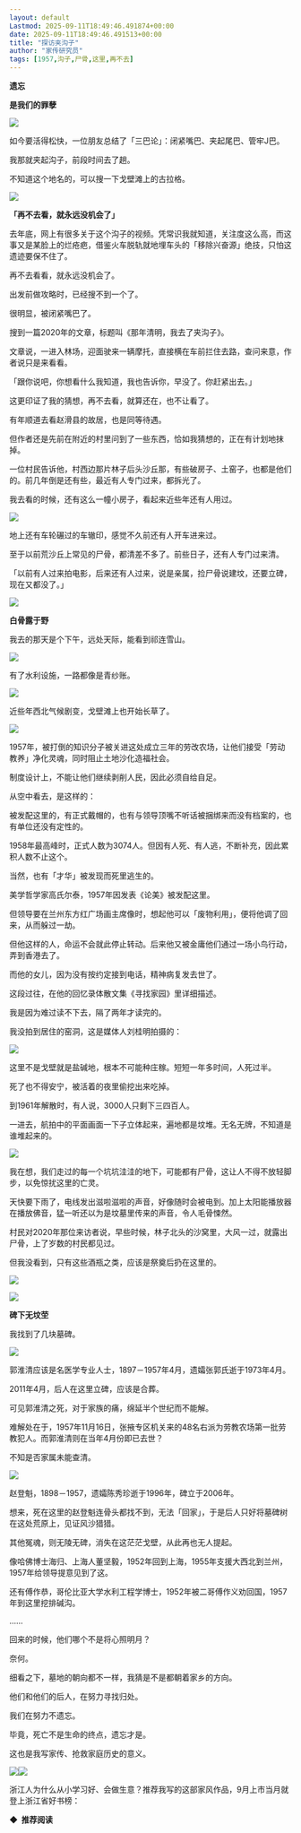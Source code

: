 ```yaml
---
layout: default
Lastmod: 2025-09-11T18:49:46.491874+00:00
date: 2025-09-11T18:49:46.491513+00:00
title: "探访夹沟子"
author: "家传研究员"
tags: [1957,沟子,尸骨,这里,再不去]
---
```


**遗忘**

**是我们的罪孽**

![](https://images.weserv.nl/?url=https%3A//mmbiz.qpic.cn/sz_mmbiz_jpg/eRRy2H5iaYGIIHLM1xl7KxXU1XRleibSGHI2kS09kqE1VDKqkGBzgBMppEtAEX3Fqd0ibwqxjQkHJPEiaEZddge7UQ/640%3Fwx_fmt%3Djpeg%26from%3Dappmsg)

如今要活得松快，一位朋友总结了「三巴论」：闭紧嘴巴、夹起尾巴、管牢J巴。

我那就夹起沟子，前段时间去了趟。

不知道这个地名的，可以搜一下戈壁滩上的古拉格。

![](https://images.weserv.nl/?url=https%3A//mmbiz.qpic.cn/mmbiz_png/wBn4XtqbzlLeFNkibnFtlNjiaWJcsoBFoicCHhRl5jX0syzdE4X9scpExwDMExiawuLpynpicE8jaycP8zKzf36ZNkA/640%3Fwx_fmt%3Dpng%26tp%3Dwxpic%26wxfrom%3D5%26wx_lazy%3D1%26wx_co%3D1)

****「再不去看，就永远没机会了」****

去年底，网上有很多关于这个沟子的视频。凭常识我就知道，关注度这么高，而这事又是某脸上的烂疮疤，借鉴火车脱轨就地埋车头的「移除兴奋源」绝技，只怕这遗迹要保不住了。

再不去看看，就永远没机会了。

出发前做攻略时，已经搜不到一个了。

很明显，被闭紧嘴巴了。

搜到一篇2020年的文章，标题叫《那年清明，我去了夹沟子》。

文章说，一进入林场，迎面驶来一辆摩托，直接横在车前拦住去路，查问来意，作者说只是来看看。

「跟你说吧，你想看什么我知道，我也告诉你，早没了。你赶紧出去。」

这更印证了我的猜想，再不去看，就算还在，也不让看了。

有年顺道去看赵滑县的故居，也是同等待遇。

但作者还是先前在附近的村里问到了一些东西，恰如我猜想的，正在有计划地抹掉。

一位村民告诉他，村西边那片林子后头沙丘那，有些破房子、土窑子，也都是他们的。前几年倒是还有些，最近有人专门过来，都拆光了。  

我去看的时候，还有这么一幢小房子，看起来近些年还有人用过。

![](https://images.weserv.nl/?url=https%3A//mmbiz.qpic.cn/sz_mmbiz_jpg/eRRy2H5iaYGL6FqfCuy30GOYxa3HzXgIicwkX0eibIoPicDr1bM0nlrHdBxNebiaibxiaUeqbLvXCicIU2twkTQHXd6ticA/640%3Fwx_fmt%3Djpeg%26from%3Dappmsg)

地上还有车轮碾过的车辙印，感觉不久前还有人开车进来过。  

至于以前荒沙丘上常见的尸骨，都清差不多了。前些日子，还有人专门过来清。

「以前有人过来拍电影，后来还有人过来，说是亲属，捡尸骨说建坟，还要立碑，现在又都没了。」

![](https://images.weserv.nl/?url=https%3A//mmbiz.qpic.cn/mmbiz_png/wBn4XtqbzlLeFNkibnFtlNjiaWJcsoBFoicXg1XlAEJLee2ANdltlZCLNPTjUL0ZNxBTs7veT2fdvmB7em1qGTILw/640%3Fwx_fmt%3Dpng%26tp%3Dwxpic%26wxfrom%3D5%26wx_lazy%3D1%26wx_co%3D1)

****白骨露于野****

我去的那天是个下午，远处天际，能看到祁连雪山。

![](https://images.weserv.nl/?url=https%3A//mmbiz.qpic.cn/sz_mmbiz_jpg/eRRy2H5iaYGL6FqfCuy30GOYxa3HzXgIicxlzWHXbicoV57lqOuCxqaYywAibY8Gnom4wJl2tHHVwvJkn2PeELaH3Q/640%3Fwx_fmt%3Djpeg)

有了水利设施，一路都像是青纱账。

![](https://images.weserv.nl/?url=https%3A//mmbiz.qpic.cn/sz_mmbiz_jpg/eRRy2H5iaYGL6FqfCuy30GOYxa3HzXgIic0lQFsTqyQ8NHmrd4WzlicOaQGnHKJiaa1f7HZaoQHx9DDLJib2MeXXGMw/640%3Fwx_fmt%3Djpeg)

近些年西北气候剧变，戈壁滩上也开始长草了。

![](https://images.weserv.nl/?url=https%3A//mmbiz.qpic.cn/sz_mmbiz_jpg/eRRy2H5iaYGL6FqfCuy30GOYxa3HzXgIicibbns9UwM5AVUOUwRm4Fc3HNfAMs3MNViaqfyTICkUMcP0GUuRFQhqvA/640%3Fwx_fmt%3Djpeg%26from%3Dappmsg)

1957年，被打倒的知识分子被关进这处成立三年的劳改农场，让他们接受「劳动教养」净化灵魂，同时阻止土地沙化造福社会。

制度设计上，不能让他们继续剥削人民，因此必须自给自足。

从空中看去，是这样的：

被发配这里的，有正式戴帽的，也有与领导顶嘴不听话被捆绑来而没有档案的，也有单位还没有定性的。

1958年最高峰时，正式人数为3074人。但因有人死、有人逃，不断补充，因此累积人数不止这个。

当然，也有「才华」被发现而死里逃生的。

美学哲学家高氏尔泰，1957年因发表《论美》被发配这里。

但领导要在兰州东方红广场画主席像时，想起他可以「废物利用」，便将他调了回来，从而躲过一劫。

但他这样的人，命运不会就此停止转动。后来他又被金庸他们通过一场小鸟行动，弄到香港去了。  

而他的女儿，因为没有按约定接到电话，精神病复发去世了。

这段过往，在他的回忆录体散文集《寻找家园》里详细描述。

我是因为难过读不下去，隔了两年才读完的。

我没拍到居住的窑洞，这是媒体人刘桂明拍摄的：

![](https://images.weserv.nl/?url=https%3A//mmbiz.qpic.cn/sz_mmbiz_jpg/eRRy2H5iaYGL6FqfCuy30GOYxa3HzXgIiciaknZt1gX0OBtAViac76HibYOpe2nPVFPsFhgfX8sWPfgsAMJib6N4xvtA/640%3Fwx_fmt%3Djpeg)

这里不是戈壁就是盐碱地，根本不可能种庄稼。短短一年多时间，人死过半。

死了也不得安宁，被活着的夜里偷挖出来吃掉。

到1961年解散时，有人说，3000人只剩下三四百人。

一进去，航拍中的平面画面一下子立体起来，遍地都是坟堆。无名无牌，不知道是谁堆起来的。

![](https://images.weserv.nl/?url=https%3A//mmbiz.qpic.cn/sz_mmbiz_jpg/eRRy2H5iaYGL6FqfCuy30GOYxa3HzXgIic3cgauO9o5fXG8IsVkD3cG8AeZq8QbiafKx3WjxVxGkpHvHSTX0gWVWA/640%3Fwx_fmt%3Djpeg)

我在想，我们走过的每一个坑坑洼洼的地下，可能都有尸骨，这让人不得不放轻脚步，以免惊扰这里的亡灵。  

天快要下雨了，电线发出滋啦滋啦的声音，好像随时会被电到。加上太阳能播放器在播放佛音，猛一听还以为是坟墓里传来的声音，令人毛骨悚然。

村民对2020年那位来访者说，早些时候，林子北头的沙窝里，大风一过，就露出尸骨，上了岁数的村民都见过。

但我没看到，只有这些酒瓶之类，应该是祭奠后扔在这里的。

![](https://images.weserv.nl/?url=https%3A//mmbiz.qpic.cn/sz_mmbiz_jpg/eRRy2H5iaYGL6FqfCuy30GOYxa3HzXgIicXxcGzkSVplVIRxCxfJNJAZFtibPiajfr53ERmIht2ktCeiaXtyMITlvcg/640%3Fwx_fmt%3Djpeg%26from%3Dappmsg)  

  

![](https://images.weserv.nl/?url=https%3A//mmbiz.qpic.cn/mmbiz_png/wBn4XtqbzlLeFNkibnFtlNjiaWJcsoBFoicLPW6Vggr5FBql5aIesDCEsWlDzuHIrR13dOPcVR0rNQTWTTobQQy0A/640%3Fwx_fmt%3Dpng%26tp%3Dwxpic%26wxfrom%3D5%26wx_lazy%3D1%26wx_co%3D1)

****碑下无坟茔****

我找到了几块墓碑。

![](https://images.weserv.nl/?url=https%3A//mmbiz.qpic.cn/sz_mmbiz_jpg/eRRy2H5iaYGL6FqfCuy30GOYxa3HzXgIic1pSD0Yu1t4YOMehM58sEfOOLBwTkaaR4XLI7tQ8UibN2T5oQciceSjZg/640%3Fwx_fmt%3Djpeg%26from%3Dappmsg)

郭淮清应该是名医学专业人士，1897－1957年4月，遗孀张郭氏逝于1973年4月。

2011年4月，后人在这里立碑，应该是合葬。

可见郭淮清之死，对于家族的痛，绵延半个世纪而不能解。

难解处在于，1957年11月16日，张掖专区机关来的48名右派为劳教农场第一批劳教犯人。而郭淮清则在当年4月份即已去世？

不知是否家属未能查清。

![](https://images.weserv.nl/?url=https%3A//mmbiz.qpic.cn/sz_mmbiz_jpg/eRRy2H5iaYGL6FqfCuy30GOYxa3HzXgIic0Ycf7ruycKOkic56dQ7d1BYAyVcicZ1NISDCmv9mxfdib5ejcibFb8skVw/640%3Fwx_fmt%3Djpeg%26from%3Dappmsg)

赵登魁，1898－1957，遗孀陈秀珍逝于1996年，碑立于2006年。

想来，死在这里的赵登魁连骨头都找不到，无法「回家」，于是后人只好将墓碑树在这处荒原上，见证风沙猎猎。

其他冤魂，则无陵无碑，消失在这茫茫戈壁，从此再也无人提起。

像哈佛博士海归、上海人董坚毅，1952年回到上海，1955年支援大西北到兰州，1957年给领导提意见到了这。

还有傅作恭，哥伦比亚大学水利工程学博士，1952年被二哥傅作义劝回国，1957年到这里挖排碱沟。

……

回来的时候，他们哪个不是将心照明月？

奈何。

细看之下，墓地的朝向都不一样，我猜是不是都朝着家乡的方向。

他们和他们的后人，在努力寻找归处。

我们在努力不遗忘。  

毕竟，死亡不是生命的终点，遗忘才是。

这也是我写家传、抢救家庭历史的意义。

[![](https://images.weserv.nl/?url=https%3A//mmbiz.qpic.cn/mmbiz_jpg/t6BXvZzjhjKfWfhl2lheEYS860LrovXqibmYtbaAiaueTUymqqdBNqx6NnwOZicERxXwicoakCoDL3eLMT47vwPpJg/640%3Fwx_fmt%3Djpeg%26from%3Dappmsg)](https://mp.weixin.qq.com/s?__biz=MzkyMjQ1Njg4MA==&mid=2247492238&idx=1&sn=3ac307ace69d5762802e481e81630e0e&scene=21#wechat_redirect)![](https://images.weserv.nl/?url=https%3A//mmbiz.qpic.cn/mmbiz_jpg/t6BXvZzjhjKfWfhl2lheEYS860LrovXqj6cEBeiby0VyepJW7EdEziaGgcP7Mc9qDczYUgARLSMAEVPt0TM4r4KQ/640%3Fwx_fmt%3Djpeg%26from%3Dappmsg)

浙江人为什么从小学习好、会做生意？推荐我写的这部家风作品，9月上市当月就登上浙江省好书榜：

****◆  推荐阅读****


